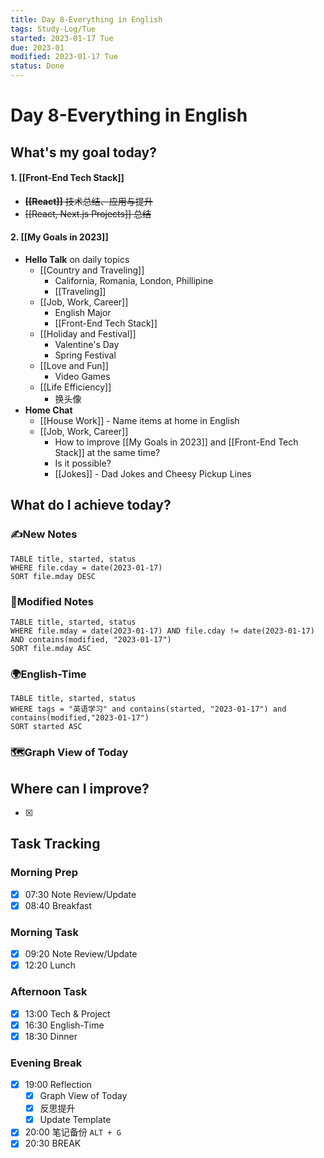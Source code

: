 ```yaml
---
title: Day 8-Everything in English
tags: Study-Log/Tue
started: 2023-01-17 Tue
due: 2023-01
modified: 2023-01-17 Tue
status: Done
---
```

# Day 8-Everything in English
## What's my goal today?
#### 1. [[Front-End Tech Stack]]
- ~~**[[React]]** 技术总结、应用与提升~~
- ~~[[React, Next.js Projects]] 总结~~
#### 2. [[My Goals in 2023]]
- **Hello Talk** on daily topics 
	- [[Country and Traveling]] 
		- California, Romania, London, Phillipine
		- [[Traveling]]
	- [[Job, Work, Career]]  
		- English Major
		- [[Front-End Tech Stack]] 
	- [[Holiday and Festival]] 
		- Valentine's Day
		- Spring Festival
	- [[Love and Fun]] 
		- Video Games
	- [[Life Efficiency]]
		- 换头像
- **Home Chat**
	- [[House Work]] - Name items at home in English
	- [[Job, Work, Career]] 
		-  How to improve [[My Goals in 2023]] and [[Front-End Tech Stack]] at the same time?
		- Is it possible?
		- [[Jokes]] - Dad Jokes and Cheesy Pickup Lines 

## What do I achieve today?
### ✍️New Notes
```dataview
TABLE title, started, status
WHERE file.cday = date(2023-01-17)
SORT file.mday DESC
```

### 📝Modified Notes

```dataview
TABLE title, started, status
WHERE file.mday = date(2023-01-17) AND file.cday != date(2023-01-17) AND contains(modified, "2023-01-17")
SORT file.mday ASC
```
### 🌍English-Time
```dataview
TABLE title, started, status
WHERE tags = "英语学习" and contains(started, "2023-01-17") and contains(modified,"2023-01-17") 
SORT started ASC
```


### 🗺️Graph View of Today

## Where can I improve?
- [x] 
## Task Tracking
### Morning Prep
- [x] 07:30 Note Review/Update
- [x] 08:40 Breakfast
### Morning Task
- [x] 09:20 Note Review/Update
- [x] 12:20 Lunch
### Afternoon Task
- [x] 13:00 Tech & Project
- [x] 16:30 English-Time
- [x] 18:30 Dinner
### Evening Break
- [x] 19:00 Reflection
	- [x] Graph View of Today
	- [x] 反思提升
	- [x] Update Template 
- [x] 20:00 笔记备份 `ALT + G`
- [x] 20:30 BREAK